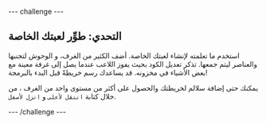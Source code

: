 \--- challenge \---

## التحدي: طوِّر لعبتك الخاصة

استخدم ما تعلمته لإنشاء لعبتك الخاصة. أضف الكثير من الغرف، و الوحوش لتجنبها والعناصر ليتم جمعها. تذكر تعديل الكود بحيث يفوز اللاعب عندما يصل إلى غرفة معينة مع بعض الأشياء في مخزونه. قد يساعدك رسم خريطةً قبل البدء بالبرمجة!

يمكنك حتى إضافة سلالم لخريطتك والحصول على أكثر من مستوى واحد من الغرف ، من خلال كتابة `انتقل لأعلى` و `انزل لأسفل`.

\--- /challenge \---